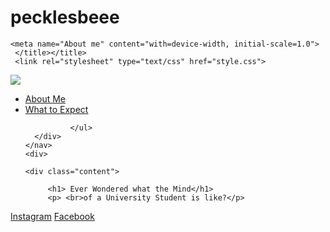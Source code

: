 # pecklesbeee

<!DOCTYPE html>
<html>
<head>
    
    <meta name="About me" content="with=device-width, initial-scale=1.0">
     </title></title> 
     <link rel="stylesheet" type="text/css" href="style.css">
</head>
 <body>
      <div class="navbar">
          <img src="images/logo.png" class="logo">
         <nav>
              <ul>
                <li><a href="index3.html">About Me</a></li>
                <li><a href="index2.html">What to Expect</a></li>
                
              </ul>
      </div>
    </nav>
    <div>

    <div class="content">
        
         <h1> Ever Wondered what the Mind</h1>
         <p> <br>of a University Student is like?</p>
         
         


</div>

 
</div class="social-links">
<a href="https://www.instagram.com/bangor_university/?msclkid=2010a19fb45f11ec9e373739b5f9a3ec">Instagram</a>
<a href="https://en-gb.facebook.com/BangorUniversity?msclkid=4352dcc1b45f11eca5487e974cec3927">Facebook</a>
</div>



<body>
</html>

              
